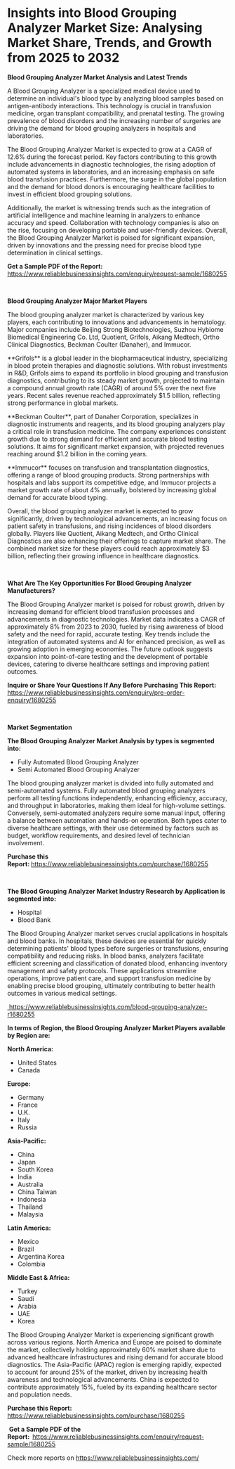 <p><h1>Insights into Blood Grouping Analyzer Market Size: Analysing Market Share, Trends, and Growth from 2025 to 2032</h1></p><p><strong>Blood Grouping Analyzer Market Analysis and Latest Trends</strong></p>
<p><p>A Blood Grouping Analyzer is a specialized medical device used to determine an individual's blood type by analyzing blood samples based on antigen-antibody interactions. This technology is crucial in transfusion medicine, organ transplant compatibility, and prenatal testing. The growing prevalence of blood disorders and the increasing number of surgeries are driving the demand for blood grouping analyzers in hospitals and laboratories.</p><p>The Blood Grouping Analyzer Market is expected to grow at a CAGR of 12.6% during the forecast period. Key factors contributing to this growth include advancements in diagnostic technologies, the rising adoption of automated systems in laboratories, and an increasing emphasis on safe blood transfusion practices. Furthermore, the surge in the global population and the demand for blood donors is encouraging healthcare facilities to invest in efficient blood grouping solutions.</p><p>Additionally, the market is witnessing trends such as the integration of artificial intelligence and machine learning in analyzers to enhance accuracy and speed. Collaboration with technology companies is also on the rise, focusing on developing portable and user-friendly devices. Overall, the Blood Grouping Analyzer Market is poised for significant expansion, driven by innovations and the pressing need for precise blood type determination in clinical settings.</p></p>
<p><strong>Get a Sample PDF of the Report:&nbsp;</strong> <a href="https://www.reliablebusinessinsights.com/enquiry/request-sample/1680255?utm_campaign=3262&utm_medium=2&utm_source=Github&utm_content=ia&utm_term=25032025&utm_id=blood-grouping-analyzer">https://www.reliablebusinessinsights.com/enquiry/request-sample/1680255</a></p>
<p>&nbsp;</p>
<p><strong>Blood Grouping Analyzer Major Market Players</strong></p>
<p><p>The blood grouping analyzer market is characterized by various key players, each contributing to innovations and advancements in hematology. Major companies include Beijing Strong Biotechnologies, Suzhou Hybiome Biomedical Engineering Co. Ltd, Quotient, Grifols, Aikang Medtech, Ortho Clinical Diagnostics, Beckman Coulter (Danaher), and Immucor.</p><p>**Grifols** is a global leader in the biopharmaceutical industry, specializing in blood protein therapies and diagnostic solutions. With robust investments in R&D, Grifols aims to expand its portfolio in blood grouping and transfusion diagnostics, contributing to its steady market growth, projected to maintain a compound annual growth rate (CAGR) of around 5% over the next five years. Recent sales revenue reached approximately $1.5 billion, reflecting strong performance in global markets.</p><p>**Beckman Coulter**, part of Danaher Corporation, specializes in diagnostic instruments and reagents, and its blood grouping analyzers play a critical role in transfusion medicine. The company experiences consistent growth due to strong demand for efficient and accurate blood testing solutions. It aims for significant market expansion, with projected revenues reaching around $1.2 billion in the coming years.</p><p>**Immucor** focuses on transfusion and transplantation diagnostics, offering a range of blood grouping products. Strong partnerships with hospitals and labs support its competitive edge, and Immucor projects a market growth rate of about 4% annually, bolstered by increasing global demand for accurate blood typing.</p><p>Overall, the blood grouping analyzer market is expected to grow significantly, driven by technological advancements, an increasing focus on patient safety in transfusions, and rising incidences of blood disorders globally. Players like Quotient, Aikang Medtech, and Ortho Clinical Diagnostics are also enhancing their offerings to capture market share. The combined market size for these players could reach approximately $3 billion, reflecting their growing influence in healthcare diagnostics.</p></p>
<p>&nbsp;</p>
<p><strong>What Are The Key Opportunities For Blood Grouping Analyzer Manufacturers?</strong></p>
<p><p>The Blood Grouping Analyzer market is poised for robust growth, driven by increasing demand for efficient blood transfusion processes and advancements in diagnostic technologies. Market data indicates a CAGR of approximately 8% from 2023 to 2030, fueled by rising awareness of blood safety and the need for rapid, accurate testing. Key trends include the integration of automated systems and AI for enhanced precision, as well as growing adoption in emerging economies. The future outlook suggests expansion into point-of-care testing and the development of portable devices, catering to diverse healthcare settings and improving patient outcomes.</p></p>
<p><strong>Inquire or Share Your Questions If Any Before Purchasing This Report:</strong> <a href="https://www.reliablebusinessinsights.com/enquiry/pre-order-enquiry/1680255?utm_campaign=3262&utm_medium=2&utm_source=Github&utm_content=ia&utm_term=25032025&utm_id=blood-grouping-analyzer">https://www.reliablebusinessinsights.com/enquiry/pre-order-enquiry/1680255</a></p>
<p>&nbsp;</p>
<p><strong>Market Segmentation</strong></p>
<p><strong>The Blood Grouping Analyzer Market Analysis by types is segmented into:</strong></p>
<p><ul><li>Fully Automated Blood Grouping Analyzer</li><li>Semi Automated Blood Grouping Analyzer</li></ul></p>
<p><p>The blood grouping analyzer market is divided into fully automated and semi-automated systems. Fully automated blood grouping analyzers perform all testing functions independently, enhancing efficiency, accuracy, and throughput in laboratories, making them ideal for high-volume settings. Conversely, semi-automated analyzers require some manual input, offering a balance between automation and hands-on operation. Both types cater to diverse healthcare settings, with their use determined by factors such as budget, workflow requirements, and desired level of technician involvement.</p></p>
<p><strong>Purchase this Report:&nbsp;</strong><a href="https://www.reliablebusinessinsights.com/purchase/1680255?utm_campaign=3262&utm_medium=2&utm_source=Github&utm_content=ia&utm_term=25032025&utm_id=blood-grouping-analyzer">https://www.reliablebusinessinsights.com/purchase/1680255</a></p>
<p>&nbsp;</p>
<p><strong>The Blood Grouping Analyzer Market Industry Research by Application is segmented into:</strong></p>
<p><ul><li>Hospital</li><li>Blood Bank</li></ul></p>
<p><p>The Blood Grouping Analyzer market serves crucial applications in hospitals and blood banks. In hospitals, these devices are essential for quickly determining patients' blood types before surgeries or transfusions, ensuring compatibility and reducing risks. In blood banks, analyzers facilitate efficient screening and classification of donated blood, enhancing inventory management and safety protocols. These applications streamline operations, improve patient care, and support transfusion medicine by enabling precise blood grouping, ultimately contributing to better health outcomes in various medical settings.</p></p>
<p><a href="https://www.reliablebusinessinsights.com/blood-grouping-analyzer-r1680255?utm_campaign=3262&utm_medium=2&utm_source=Github&utm_content=ia&utm_term=25032025&utm_id=blood-grouping-analyzer">&nbsp;https://www.reliablebusinessinsights.com/blood-grouping-analyzer-r1680255</a></p>
<p><strong>In terms of Region, the Blood Grouping Analyzer Market Players available by Region are:</strong></p>
<p>
    <p> <strong> North America: </strong>
        <ul>
            <li>United States</li>
            <li>Canada</li>
        </ul>
        </p> 
    <p> <strong> Europe: </strong>
        <ul>
            <li>Germany</li>
            <li>France</li>
            <li>U.K.</li>
            <li>Italy</li>
            <li>Russia</li>
        </ul>
        </p> 
    <p> <strong> Asia-Pacific: </strong>
        <ul>
            <li>China</li>
            <li>Japan</li>
            <li>South Korea</li>
            <li>India</li>
            <li>Australia</li>
            <li>China Taiwan</li>
            <li>Indonesia</li>
            <li>Thailand</li>
            <li>Malaysia</li>
        </ul>
        </p> 
    <p> <strong> Latin America: </strong>
        <ul>
            <li>Mexico</li>
            <li>Brazil</li>
            <li>Argentina Korea</li>
            <li>Colombia</li>
        </ul>
        </p> 
    <p> <strong> Middle East & Africa: </strong>
        <ul>
            <li>Turkey</li>
            <li>Saudi</li>
            <li>Arabia</li>
            <li>UAE</li>
            <li>Korea</li>
        </ul>
    </p>
    </p>
<p><p>The Blood Grouping Analyzer Market is experiencing significant growth across various regions. North America and Europe are poised to dominate the market, collectively holding approximately 60% market share due to advanced healthcare infrastructures and rising demand for accurate blood diagnostics. The Asia-Pacific (APAC) region is emerging rapidly, expected to account for around 25% of the market, driven by increasing health awareness and technological advancements. China is expected to contribute approximately 15%, fueled by its expanding healthcare sector and population needs.</p></p>
<p><strong>Purchase this Report: </strong><a href="https://www.reliablebusinessinsights.com/purchase/1680255?utm_campaign=3262&utm_medium=2&utm_source=Github&utm_content=ia&utm_term=25032025&utm_id=blood-grouping-analyzer">https://www.reliablebusinessinsights.com/purchase/1680255</a></p>
<p>&nbsp;<strong>Get a Sample PDF of the Report:&nbsp;&nbsp;</strong><a href="https://www.reliablebusinessinsights.com/enquiry/request-sample/1680255?utm_campaign=3262&utm_medium=2&utm_source=Github&utm_content=ia&utm_term=25032025&utm_id=blood-grouping-analyzer">https://www.reliablebusinessinsights.com/enquiry/request-sample/1680255</a></p>
<p><strong></strong></p>
<p>Check more reports on <a href="https://www.reliablebusinessinsights.com/?utm_campaign=3262&utm_medium=2&utm_source=Github&utm_content=ia&utm_term=25032025&utm_id=blood-grouping-analyzer">https://www.reliablebusinessinsights.com/</a></p>